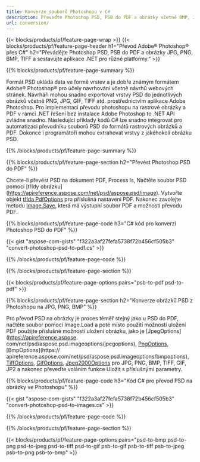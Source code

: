 ```yaml
---
title: Konverze souborů Photoshopu v C#
description: Převeďte Photoshop PSD, PSB do PDF a obrázky včetně BMP, JPG, PNG, TIFF s několika řádky kódu C# prostřednictvím knihovny .NET.
url: conversion/
---
```


{{< blocks/products/pf/feature-page-wrap >}}
{{< blocks/products/pf/feature-page-header h1="Převod Adobe® Photoshop® přes C#" h2="Převádějte Photoshop PSD, PSB do PDF a obrázky JPG, PNG, BMP, TIFF a sestavujte aplikace .NET pro různé platformy." >}}

{{% blocks/products/pf/feature-page-summary %}}

Formát PSD ukládá data ve formě vrstev a je dobře známým formátem Adobe® Photoshop® pro účely navrhování včetně návrhů webových stránek. Návrháři mohou snadno exportovat vrstvy PSD do jednotlivých obrázků včetně PNG, JPG, GIF, TIFF atd. prostřednictvím aplikace Adobe Photoshop. Pro implementaci převodu photoshopu na rastrové obrázky a PDF v rámci .NET řešení bez instalace Adobe Photoshop to .NET API zvládne snadno. Následující příklady kódů C# lze snadno integrovat pro automatizaci převodníku souborů PSD do formátů rastrových obrázků a PDF. Dokonce i programátoři mohou extrahovat vrstvy z jakéhokoli obrázku PSD.


{{% /blocks/products/pf/feature-page-summary %}}

{{% blocks/products/pf/feature-page-section h2="Převést Photoshop PSD do PDF" %}}

Chcete-li převést PSD na dokument PDF, Process is, Načtěte soubor PSD pomocí [třídy obrázku] (https://apireference.aspose.com/net/psd/aspose.psd/image). Vytvořte objekt [třída PdfOptions](https://apireference.aspose.com/net/psd/aspose.psd.imageoptions/pdfoptions) pro příslušná nastavení PDF. Nakonec zavolejte metodu [Image.Save](https://apireference.aspose.com/net/psd/aspose.psd.image/save/methods/3), která má výstupní soubor PDF a možnosti převodu PDF.

{{% blocks/products/pf/feature-page-code h3="C# kód pro konverzi Photoshop PSD do PDF" %}}

{{< gist "aspose-com-gists" "f322a3af27fefa5738f72b456cf505b3" "convert-photoshop-psd-to-pdf.cs" >}}

{{% /blocks/products/pf/feature-page-code %}}

{{% /blocks/products/pf/feature-page-section %}}

{{< blocks/products/pf/feature-page-options pairs="psb-to-pdf psd-to-pdf" >}}

{{% blocks/products/pf/feature-page-section h2="Konverze obrázků PSD z Photoshopu na JPG, PNG, BMP" %}}

Pro převod PSD na obrázky je proces téměř stejný jako u PSD do PDF, načtěte soubor pomocí Image.Load a poté místo použití možností uložení PDF použijte příslušné možnosti uložení obrázku, jako je [JpegOptions](https://apireference.aspose. com/net/psd/aspose.psd.imageoptions/jpegoptions), [PngOptions](https://apireference.aspose.com/net/psd/aspose.psd.imageoptions/pngoptions), [BmpOptions](https:// apireference.aspose.com/net/psd/aspose.psd.imageoptions/bmpoptions), [TiffOptions](https://apireference.aspose.com/net/psd/aspose.psd.imageoptions/tiffoptions), [GifOptions]( https://apireference.aspose.com/net/psd/aspose.psd.imageoptions/gifoptions), [Jpeg2000Options](https://apireference.aspose.com/net/psd/aspose.psd.imageoptions/jpeg2000options) pro JPG, PNG, BMP, TIFF, GIF, JP2 a nakonec převeďte voláním funkce Uložit s příslušnými parametry.


{{% blocks/products/pf/feature-page-code h3="Kód C# pro převod PSD na obrázky ve Photoshopu" %}}

{{< gist "aspose-com-gists" "f322a3af27fefa5738f72b456cf505b3" "convert-photoshop-psd-to-images.cs" >}}

{{% /blocks/products/pf/feature-page-code %}}

{{% /blocks/products/pf/feature-page-section %}}

{{< blocks/products/pf/feature-page-options pairs="psd-to-bmp psd-to-png psd-to-jpeg psd-to-tiff psd-to-gif psb-to-gif psb-to-tiff psb-to-jpeg psb-to-png psb-to-bmp" >}}
